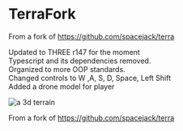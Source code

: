 # TerraFork

From a fork of https://github.com/spacejack/terra  

Updated to THREE r147 for the moment  
Typescript and its dependencies removed.  
Organized to more OOP standards.  
Changed controls to W ,A, S, D, Space, Left Shift  
Added a drone model for player  

![a 3d terrain](https://kellycode.github.io/terra-js/preview.jpg)

From a fork of https://github.com/spacejack/terra  

